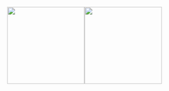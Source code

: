 
<p align='center'>

</p>
<p align='center'> 
  
</p>

<p align="center">
<img src="https://github-readme-stats.vercel.app/api?username=Iucism&theme=nord&hide_border=true&count_private=true&show_icons=true&bg_color=22272e" height="180"><img src="https://github-readme-stats.vercel.app/api/top-langs/?username=Iucism&layout=compact&theme=nord&hide_border=true&bg_color=22272e" height="180">
</p>
